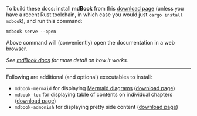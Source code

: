 To build these docs:
install __mdBook__ from this [download page]
(unless you have a recent Rust toolchain, in which case you would just `cargo install mdbook`),
and run this command:

```
mdbook serve --open
````

Above command will (conveniently) open the documentation in a web browser.

_See [mdBook docs] for more detail on how it works._

---

Following are additional (and optional) executables to install:

- `mdbook-mermaid` for displaying [Mermaid diagrams]
  ([download page][mermaid-download-page])
- `mdbook-toc` for displaying table of contents on individual chapters
  ([download page][toc-download-page])
- `mdbook-admonish` for displaying pretty side content
  ([download page][admonish-download-page])

[download page]: https://github.com/rust-lang/mdBook/releases/latest
[mdBook docs]: https://rust-lang.github.io/mdBook
[Mermaid diagrams]: https://mermaid.js.org
[mermaid-download-page]: https://github.com/badboy/mdbook-mermaid/releases/latest
[toc-download-page]: https://github.com/badboy/mdbook-toc/releases/latest
[admonish-download-page]: https://github.com/tommilligan/mdbook-admonish/releases/latest
